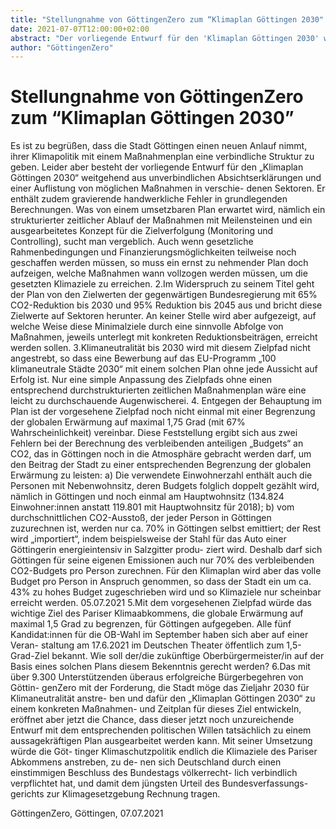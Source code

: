 ```yaml
---
title: "Stellungnahme von GöttingenZero zum “Klimaplan Göttingen 2030"
date: 2021-07-07T12:00:00+02:00
abstract: "Der vorliegende Entwurf für den 'Klimaplan Göttingen 2030' weitgehend aus unverbindlichen Absichtserklärungen und einer Auflistung von möglichen Maßnahmen in verschiedenen Sektoren. Er enthält zudem gravierende handwerkliche Fehler in grundlegenden Berechnungen. Was von einem umsetzbaren Plan erwartet wird, nämlich ein strukturierter zeitlicher Ablauf der Maßnahmen mit Meilensteinen und ein ausgearbeitetes Konzept für die Zielverfolgung (Monitoring und Controlling), sucht man vergeblich."
author: "GöttingenZero"
---
```


Stellungnahme von GöttingenZero zum “Klimaplan Göttingen 2030”
=================

 Es ist zu begrüßen, dass die Stadt Göttingen einen neuen Anlauf nimmt, ihrer Klimapolitik
mit einem Maßnahmenplan eine verbindliche Struktur zu geben. Leider aber besteht der
vorliegende Entwurf für den „Klimaplan Göttingen 2030“ weitgehend aus unverbindlichen Absichtserklärungen und einer Auflistung von möglichen Maßnahmen in verschie-
denen Sektoren. Er enthält zudem gravierende handwerkliche Fehler in grundlegenden
Berechnungen. Was von einem umsetzbaren Plan erwartet wird, nämlich ein strukturierter zeitlicher Ablauf der Maßnahmen mit Meilensteinen und ein ausgearbeitetes Konzept
für die Zielverfolgung (Monitoring und Controlling), sucht man vergeblich. Auch wenn gesetzliche Rahmenbedingungen und Finanzierungsmöglichkeiten teilweise noch geschaffen werden müssen, so muss ein ernst zu nehmender Plan doch aufzeigen, welche Maßnahmen wann vollzogen werden müssen, um die gesetzten Klimaziele zu erreichen.
2.Im Widerspruch zu seinem Titel geht der Plan von den Zielwerten der gegenwärtigen
Bundesregierung mit 65% CO2-Reduktion bis 2030 und 95% Reduktion bis 2045 aus und
bricht diese Zielwerte auf Sektoren herunter. An keiner Stelle wird aber aufgezeigt, auf
welche Weise diese Minimalziele durch eine sinnvolle Abfolge von Maßnahmen, jeweils
unterlegt mit konkreten Reduktionsbeiträgen, erreicht werden sollen.
3.Klimaneutralität bis 2030 wird mit diesem Zielpfad nicht angestrebt, so dass eine Bewerbung auf das EU-Programm „100 klimaneutrale Städte 2030“ mit einem solchen
Plan ohne jede Aussicht auf Erfolg ist. Nur eine simple Anpassung des Zielpfads ohne einen entsprechend durchstrukturierten zeitlichen Maßnahmenplan wäre eine leicht zu
durchschauende Augenwischerei.
4. Entgegen der Behauptung im Plan ist der vorgesehene Zielpfad noch nicht einmal mit
einer Begrenzung der globalen Erwärmung auf maximal 1,75 Grad (mit 67% Wahrscheinlichkeit) vereinbar. Diese Feststellung ergibt sich aus zwei Fehlern bei der Berechnung
des verbleibenden anteiligen „Budgets“ an CO2, das in Göttingen noch in die Atmosphäre
gebracht werden darf, um den Beitrag der Stadt zu einer entsprechenden Begrenzung
der globalen Erwärmung zu leisten:
a) Die verwendete Einwohnerzahl enthält auch die Personen mit Nebenwohnsitz, deren
Budgets folglich doppelt gezählt wird, nämlich in Göttingen und noch einmal am Hauptwohnsitz (134.824 Einwohner:innen anstatt 119.801 mit Hauptwohnsitz für 2018);
b) vom durchschnittlichen CO2-Ausstoß, der jeder Person in Göttingen zuzurechnen ist,
werden nur ca. 70% in Göttingen selbst emittiert; der Rest wird „importiert“, indem beispielsweise der Stahl für das Auto einer Göttingerin energieintensiv in Salzgitter produ-
ziert wird. Deshalb darf sich Göttingen für seine eigenen Emissionen auch nur 70% des
verbleibenden CO2-Budgets pro Person zurechnen. Für den Klimaplan wird aber das volle
Budget pro Person in Anspruch genommen, so dass der Stadt ein um ca. 43% zu hohes
Budget zugeschrieben wird und so Klimaziele nur scheinbar erreicht werden.
05.07.2021
5.Mit dem vorgesehenen Zielpfad würde das wichtige Ziel des Pariser Klimaabkommens,
die globale Erwärmung auf maximal 1,5 Grad zu begrenzen, für Göttingen aufgegeben.
Alle fünf Kandidat:innen für die OB-Wahl im September haben sich aber auf einer Veran-
staltung am 17.6.2021 im Deutschen Theater öffentlich zum 1,5-Grad-Ziel bekannt. Wie
soll der/die zukünftige Oberbürgermeister/in auf der Basis eines solchen Plans diesem
Bekenntnis gerecht werden?
6.Das mit über 9.300 Unterstützenden überaus erfolgreiche Bürgerbegehren von Göttin-
genZero mit der Forderung, die Stadt möge das Zieljahr 2030 für Klimaneutralität anstre-
ben und dafür den „Klimaplan Göttingen 2030“ zu einem konkreten Maßnahmen- und
Zeitplan für dieses Ziel entwickeln, eröffnet aber jetzt die Chance, dass dieser jetzt noch
unzureichende Entwurf mit dem entsprechenden politischen Willen tatsächlich zu einem
aussagekräftigen Plan ausgearbeitet werden kann. Mit seiner Umsetzung würde die Göt-
tinger Klimaschutzpolitik endlich die Klimaziele des Pariser Abkommens anstreben, zu de-
nen sich Deutschland durch einen einstimmigen Beschluss des Bundestags völkerrecht-
lich verbindlich verpflichtet hat, und damit dem jüngsten Urteil des Bundesverfassungs-
gerichts zur Klimagesetzgebung Rechnung tragen.

GöttingenZero, Göttingen, 07.07.2021
